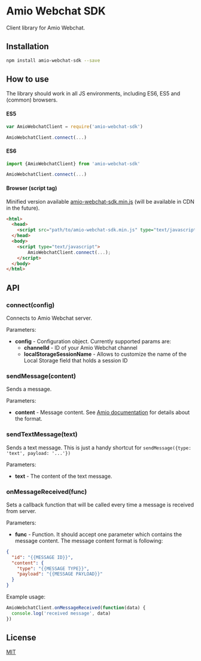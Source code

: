 # Amio Webchat SDK

Client library for Amio Webchat.

## Installation

```bash
npm install amio-webchat-sdk --save
```

## How to use

The library should work in all JS environments, including ES6, ES5 and (common) browsers.

#### ES5
```js
var AmioWebchatClient = require('amio-webchat-sdk')

AmioWebchatClient.connect(...)
```

#### ES6
```js
import {AmioWebchatClient} from 'amio-webchat-sdk'

AmioWebchatClient.connect(...)
```

#### Browser (script tag)
Minified version available [amio-webchat-sdk.min.js](lib/amio-webchat-sdk.min.js) (will be available in CDN in the future).

```html
<html>
  <head>
    <script src="path/to/amio-webchat-sdk.min.js" type="text/javascript"></script>
  </head>
  <body>
    <script type="text/javascript">
        AmioWebchatClient.connect(...);
    </script>
  </body>
</html>
```

## API

### connect(config)
Connects to Amio Webchat server.

Parameters:
- **config** - Configuration object. Currently supported params are:
  - **channelId** - ID of your Amio Webchat channel
  - **localStorageSessionName** - Allows to customize the name of the Local Storage field that holds a session ID

### sendMessage(content)
Sends a message.

Parameters:
- **content** - Message content. See [Amio documentation](https://docs.amio.io/v1.0/reference#messages-send-message) for details about the format.

### sendTextMessage(text)
Sends a text message. This is just a handy shortcut for `sendMessage({type: 'text', payload: '...'})`

Parameters:
- **text** - The content of the text message.

### onMessageReceived(func)
Sets a callback function that will be called every time a message is received from server.

Parameters:
- **func** - Function. It should accept one parameter which contains the message content. The message content format is following:
```json
{
  "id": "{{MESSAGE ID}}",
  "content": {
    "type": "{{MESSAGE TYPE}}",
    "payload": "{{MESSAGE PAYLOAD}}"
  }
}
```

Example usage:
```js
AmioWebchatClient.onMessageReceived(function(data) {
  console.log('received message', data)
})
```

## License

[MIT](LICENSE)
